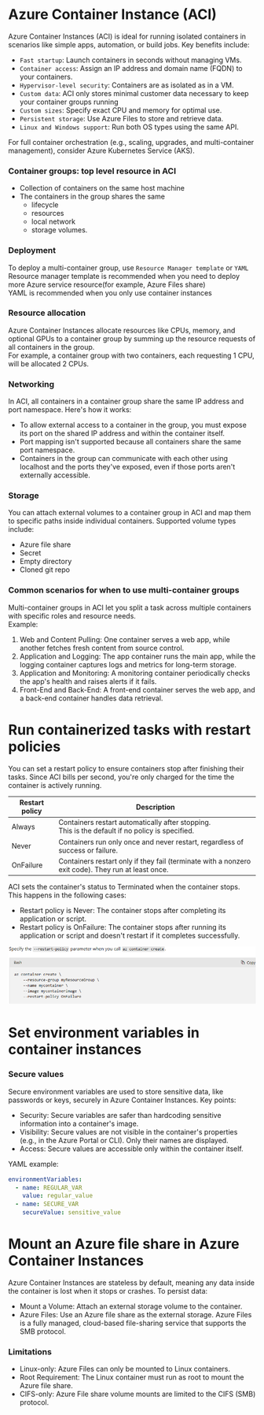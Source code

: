 # Azure Container Instance (ACI)
Azure Container Instances (ACI) is ideal for running isolated containers in scenarios like simple apps, automation, or build jobs. Key benefits include:

- `Fast startup`: Launch containers in seconds without managing VMs.
- `Container access`: Assign an IP address and domain name (FQDN) to your containers.
- `Hypervisor-level security`: Containers are as isolated as in a VM.
- `Custom data`: ACI only stores minimal customer data necessary to keep your container groups running
- `Custom sizes`: Specify exact CPU and memory for optimal use.
- `Persistent storage`: Use Azure Files to store and retrieve data.
- `Linux and Windows support`: Run both OS types using the same API.

For full container orchestration (e.g., scaling, upgrades, and multi-container management), consider Azure Kubernetes Service (AKS).

### Container groups: top level resource in ACI
- Collection of containers on the same host machine
- The containers in the group shares the same 
  - lifecycle
  - resources
  - local network
  - storage volumes.

### Deployment
To deploy a multi-container group, use `Resource Manager template` or `YAML`
<br>Resource manager template is recommended when you need to deploy more Azure service resource(for example, Azure Files share)
<br> YAML is recommended when you only use container instances

### Resource allocation
Azure Container Instances allocate resources like CPUs, memory, and optional GPUs to a container group by summing up the resource requests of all containers in the group. 
<br>For example, a container group with two containers, each requesting 1 CPU, will be allocated 2 CPUs.

### Networking
In ACI, all containers in a container group share the same IP address and port namespace. Here's how it works:

- To allow external access to a container in the group, you must expose its port on the shared IP address and within the container itself.
- Port mapping isn't supported because all containers share the same port namespace.
- Containers in the group can communicate with each other using localhost and the ports they've exposed, even if those ports aren't externally accessible.

### Storage
You can attach external volumes to a container group in ACI and map them to specific paths inside individual containers. Supported volume types include:
- Azure file share
- Secret
- Empty directory
- Cloned git repo

### Common scenarios for when to use multi-container groups
Multi-container groups in ACI let you split a task across multiple containers with specific roles and resource needs.
<br> Example:
1. Web and Content Pulling: One container serves a web app, while another fetches fresh content from source control.
2. Application and Logging: The app container runs the main app, while the logging container captures logs and metrics for long-term storage.
3. Application and Monitoring: A monitoring container periodically checks the app's health and raises alerts if it fails.
4. Front-End and Back-End: A front-end container serves the web app, and a back-end container handles data retrieval.

# Run containerized tasks with restart policies
You can set a restart policy to ensure containers stop after finishing their tasks. Since ACI bills per second, 
you're only charged for the time the container is actively running.

| Restart policy | Description                                                                                          |
|----------------|------------------------------------------------------------------------------------------------------|
| Always         | Containers restart automatically after stopping. <br/>This is the default if no policy is specified. |
| Never          | Containers run only once and never restart, regardless of success or failure.                        |
| OnFailure      | Containers restart only if they fail (terminate with a nonzero exit code). They run at least once.   |


ACI sets the container's status to Terminated when the container stops. This happens in the following cases:
- Restart policy is Never: The container stops after completing its application or script.
- Restart policy is OnFailure: The container stops after running its application or script and doesn't restart if it completes successfully.

![img.png](../../images2/img2.png)

# Set environment variables in container instances

### Secure values
Secure environment variables are used to store sensitive data, like passwords or keys, securely in Azure Container Instances. Key points:
- Security: Secure variables are safer than hardcoding sensitive information into a container's image.
- Visibility: Secure values are not visible in the container's properties (e.g., in the Azure Portal or CLI). Only their names are displayed.
- Access: Secure values are accessible only within the container itself.

YAML example:
```yaml
environmentVariables:
  - name: REGULAR_VAR
    value: regular_value
  - name: SECURE_VAR
    secureValue: sensitive_value
```

# Mount an Azure file share in Azure Container Instances
Azure Container Instances are stateless by default, 
meaning any data inside the container is lost when it stops or crashes. 
To persist data:
- Mount a Volume: Attach an external storage volume to the container.
- Azure Files: Use an Azure file share as the external storage. Azure Files is a fully managed, cloud-based file-sharing service that supports the SMB protocol.

### Limitations
- Linux-only: Azure Files can only be mounted to Linux containers.
- Root Requirement: The Linux container must run as root to mount the Azure file share.
- CIFS-only: Azure File share volume mounts are limited to the CIFS (SMB) protocol.